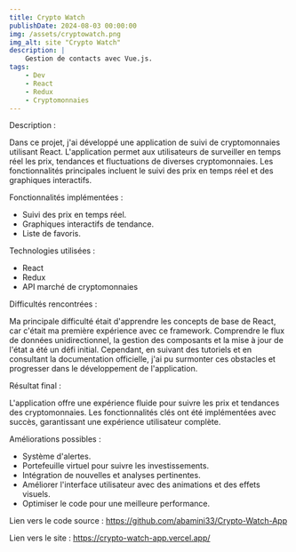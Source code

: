 ```yaml
---
title: Crypto Watch
publishDate: 2024-08-03 00:00:00
img: /assets/cryptowatch.png
img_alt: site "Crypto Watch"
description: |
    Gestion de contacts avec Vue.js.
tags:
    - Dev
    - React
    - Redux
    - Cryptomonnaies
---
```


Description :

Dans ce projet, j'ai développé une application de suivi de cryptomonnaies utilisant React. L'application permet aux utilisateurs de surveiller en temps réel les prix, tendances et fluctuations de diverses cryptomonnaies. Les fonctionnalités principales incluent le suivi des prix en temps réel et des graphiques interactifs.

Fonctionnalités implémentées :

-   Suivi des prix en temps réel.
-   Graphiques interactifs de tendance.
-   Liste de favoris.

Technologies utilisées :

-   React
-   Redux
-   API marché de cryptomonnaies

Difficultés rencontrées :

Ma principale difficulté était d'apprendre les concepts de base de React, car c'était ma première expérience avec ce framework. Comprendre le flux de données unidirectionnel, la gestion des composants et la mise à jour de l'état a été un défi initial. Cependant, en suivant des tutoriels et en consultant la documentation officielle, j'ai pu surmonter ces obstacles et progresser dans le développement de l'application.

Résultat final :

L'application offre une expérience fluide pour suivre les prix et tendances des cryptomonnaies. Les fonctionnalités clés ont été implémentées avec succès, garantissant une expérience utilisateur complète.

Améliorations possibles :

-   Système d'alertes.
-   Portefeuille virtuel pour suivre les investissements.
-   Intégration de nouvelles et analyses pertinentes.
-   Améliorer l'interface utilisateur avec des animations et des effets visuels.
-   Optimiser le code pour une meilleure performance.

Lien vers le code source : https://github.com/abamini33/Crypto-Watch-App

Lien vers le site : https://crypto-watch-app.vercel.app/
